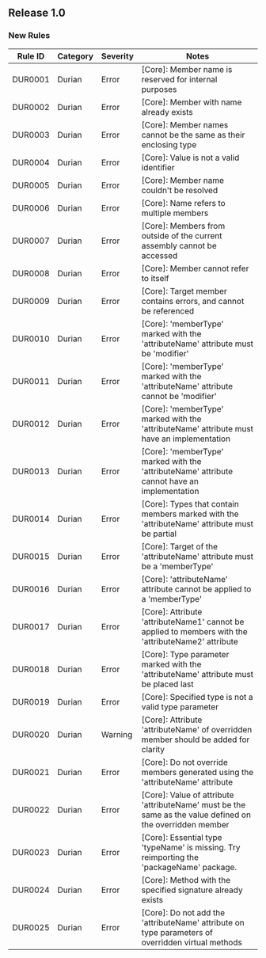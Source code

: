 ## Release 1.0

### New Rules
Rule ID | Category | Severity | Notes
--------|----------|----------|-----------------
DUR0001 |  Durian  |  Error   |  [Core]: Member name is reserved for internal purposes
DUR0002 |  Durian  |  Error   |  [Core]: Member with name already exists
DUR0003 |  Durian  |  Error   |  [Core]: Member names cannot be the same as their enclosing type
DUR0004 |  Durian  |  Error   |  [Core]: Value is not a valid identifier
DUR0005 |  Durian  |  Error   |  [Core]: Member name couldn't be resolved
DUR0006 |  Durian  |  Error   |  [Core]: Name refers to multiple members
DUR0007 |  Durian  |  Error   |  [Core]: Members from outside of the current assembly cannot be accessed
DUR0008 |  Durian  |  Error   |  [Core]: Member cannot refer to itself
DUR0009 |  Durian  |  Error   |  [Core]: Target member contains errors, and cannot be referenced
DUR0010 |  Durian  |  Error   |  [Core]: 'memberType' marked with the 'attributeName' attribute must be 'modifier'
DUR0011 |  Durian  |  Error   |  [Core]: 'memberType' marked with the 'attributeName' attribute cannot be 'modifier'
DUR0012 |  Durian  |  Error   |  [Core]: 'memberType' marked with the 'attributeName' attribute must have an implementation
DUR0013 |  Durian  |  Error   |  [Core]: 'memberType' marked with the 'attributeName' attribute cannot have an implementation
DUR0014 |  Durian  |  Error   |  [Core]: Types that contain members marked with the 'attributeName' attribute must be partial
DUR0015 |  Durian  |  Error   |  [Core]: Target of the 'attributeName' attribute must be a 'memberType'
DUR0016 |  Durian  |  Error   |  [Core]: 'attributeName' attribute cannot be applied to a 'memberType'
DUR0017 |  Durian  |  Error   |  [Core]: Attribute 'attributeName1' cannot be applied to members with the 'attributeName2' attribute
DUR0018 |  Durian  |  Error   |  [Core]: Type parameter marked with the 'attributeName' attribute must be placed last
DUR0019 |  Durian  |  Error   |  [Core]: Specified type is not a valid type parameter
DUR0020 |  Durian  |  Warning |  [Core]: Attribute 'attributeName' of overridden member should be added for clarity
DUR0021 |  Durian  |  Error   |  [Core]: Do not override members generated using the 'attributeName' attribute
DUR0022 |  Durian  |  Error   |  [Core]: Value of attribute 'attributeName' must be the same as the value defined on the overridden member
DUR0023 |  Durian  |  Error   |  [Core]: Essential type 'typeName' is missing. Try reimporting the 'packageName' package.
DUR0024 |  Durian  |  Error   |  [Core]: Method with the specified signature already exists
DUR0025 |  Durian  |  Error   |  [Core]: Do not add the 'attributeName' attribute on type parameters of overridden virtual methods